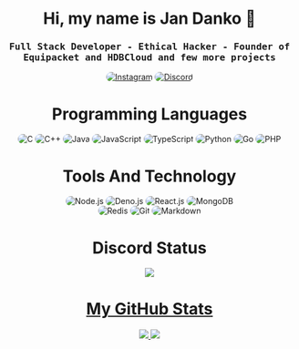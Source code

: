 
<p align="center">
    <h1 align="center">Hi, my name is Jan Danko 👋</h1>
</p>
<div align="center">
    <h3 align="center"><samp> Full Stack Developer - Ethical Hacker - Founder of Equipacket and HDBCloud and few more projects</samp></h3>
</div>

<p align="center">
    <a href="https://www.instagram.com/brutalcode_/"><img src="https://img.shields.io/badge/Instagram-323540?style=for-the-badge&logo=instagram&logoColor=5294E2" style="border-radius:15px" alt="Instagram"></a>
    <a href="https://discord.gg/p8GgFnBZ"><img src="https://img.shields.io/badge/Discord-323540?style=for-the-badge&logo=discord&logoColor=5294E2" style="border-radius:15px" alt="Discord"></a>
</p>

<h1 align="center">
    Programming Languages
</h1>

<div align="center">
	<img src="https://img.shields.io/badge/C-323540?style=for-the-badge&logo=C&logoColor=5294E2" alt="C" style="border-radius:15px"/>
	<img src="https://img.shields.io/badge/C++-323540?style=for-the-badge&logo=Cplusplus&logoColor=5294E2" alt="C++" style="border-radius:15px"/>
	<img src="https://img.shields.io/badge/Java-323540?style=for-the-badge&logo=appveyor&logoColor=5294E2" alt="Java" style="border-radius:15px"/>
    <img src="https://img.shields.io/badge/JavaScript-323540?style=for-the-badge&logo=javascript&logoColor=5294E2" alt="JavaScript" style="border-radius:15px"/>
    <img src="https://img.shields.io/badge/TypeScript-323540?style=for-the-badge&logo=typescript&logoColor=5294E2" alt="TypeScript" style="border-radius:15px"/>
    <img src="https://img.shields.io/badge/Python-323540?style=for-the-badge&logo=python&logoColor=5294E2" alt="Python" style="border-radius:15px"/>
    <img src="https://img.shields.io/badge/Go-323540?style=for-the-badge&logo=go&logoColor=5294E2" alt="Go" style="border-radius:15px"/>
    <img src="https://img.shields.io/badge/PHP-323540?style=for-the-badge&logo=php&logoColor=5294E2" alt="PHP" style="border-radius:15px"/>
</div>

<h1 align="center">
    Tools And Technology
</h1>

<div align="center">
    <img src="https://img.shields.io/badge/Node.js-323540?style=for-the-badge&logo=node.js&logoColor=5294E2" alt="Node.js" style="border-radius:15px"/>
    <img src="https://img.shields.io/badge/JDA-323540?style=for-the-badge&logo=appveyor&logoColor=5294E2" alt="Deno.js" style="border-radius:15px"/>
    <img src="https://img.shields.io/badge/React-323540?style=for-the-badge&logo=react&logoColor=5294E2" alt="React.js"  style="border-radius:15px"/>
    <img src="https://img.shields.io/badge/MongoDB-323540?style=for-the-badge&logo=mongodb&logoColor=5294E2" alt="MongoDB" style="border-radius:15px"/>
    <br/>
    <img src="https://img.shields.io/badge/Redis-323540.svg?style=for-the-badge&logo=redis&logoColor=5294E2" alt="Redis" style="border-radius:15px"/>
    <img src="https://img.shields.io/badge/git-323540.svg?style=for-the-badge&logo=git&logoColor=5294E2" alt="Git" style="border-radius:15px"/>
    <img src="https://img.shields.io/badge/Markdown-323540?style=for-the-badge&logo=markdown&logoColor=5294E2" alt="Markdown" style="border-radius:15px"/>
</div>

<h1 align="center">
    Discord Status
</h1>
<p align="center">
    <a href="https://github.com/BruTalCODE35">
      <img src="https://lanyard.cnrad.dev/api/972851052556722186?theme=dark&animated=true&hideDiscrim=true&borderRadius=10px&idleMessage=Working+on+BruTalCODES" />
</p>
    
<h1 align="center">
    My GitHub Stats
</h1>
  <p align="center">
    <a href="https://github.com/BruTalCODE35">
        <img src="https://github-readme-stats.vercel.app/api?username=BruTalCODE35&show_icons=true&theme=dark" />
    <a href="https://github.com/BruTalCODE35">
        <img src="https://github-readme-streak-stats.herokuapp.com/?user=BruTalCODE35&show_icons=true&theme=dark" />
    </a>
